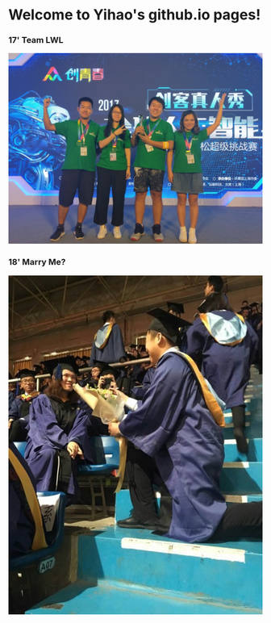 # Welcome to Yihao's github.io pages!  

### 17' Team LWL

![LWL](img/sh_2017_ai_sensetime_lwl.jpg)  

### 18' Marry Me?
![Marryme](img/would_you_marry_me.jpg)  
